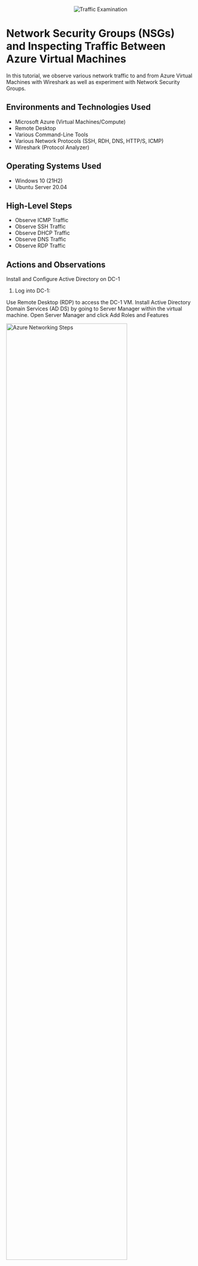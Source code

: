 <p align="center">
<img src="https://i.imgur.com/Ua7udoS.png" alt="Traffic Examination"/>
</p>

<h1>Network Security Groups (NSGs) and Inspecting Traffic Between Azure Virtual Machines</h1>
In this tutorial, we observe various network traffic to and from Azure Virtual Machines with Wireshark as well as experiment with Network Security Groups. <br />




<h2>Environments and Technologies Used</h2>

- Microsoft Azure (Virtual Machines/Compute)
- Remote Desktop
- Various Command-Line Tools
- Various Network Protocols (SSH, RDH, DNS, HTTP/S, ICMP)
- Wireshark (Protocol Analyzer)

<h2>Operating Systems Used </h2>

- Windows 10 (21H2)
- Ubuntu Server 20.04

<h2>High-Level Steps</h2>

- Observe ICMP Traffic
- Observe SSH Traffic
- Observe DHCP Traffic
- Observe DNS Traffic
- Observe RDP Traffic


<h2>Actions and Observations</h2>

Install and Configure Active Directory on DC-1

1) Log into DC-1:

Use Remote Desktop (RDP) to access the DC-1 VM. Install Active Directory Domain Services (AD DS) by going to Server Manager within the virtual machine. Open Server Manager and click Add Roles and Features

<p>
<img src="https://imgur.com/Dd5vn1i.png" height="80%" width="80%" alt="Azure Networking Steps"/>
</p>
<p>

2) Select Role-based or feature-based installation.
Choose Active Directory Domain Services, and proceed with the installation.
Promote DC-1 to a Domain Controller:

<p>
<img src="https://imgur.com/01cb1Ky.png" height="80%" width="80%" alt="Azure Networking Steps"/>
</p>
<p>

<p>
<img src="https://imgur.com/H78Ye1b.png" height="80%" width="80%" alt="Azure Networking Steps"/>
</p>
<p>
  
<p>
<img src="https://imgur.com/sCy8hJo.png" height="80%" width="80%" alt="Azure Networking Steps"/>
</p>
<p>

4) After installation, click the notification flag in Server Manager and select Promote this server to a domain controller.
Choose Add a new forest and enter the domain name (e.g., mydomain.com).
Set the Directory Services Restore Mode (DSRM) password, and complete the configuration wizard.
Restart DC-1:

<p>
<img src="https://imgur.com/zMnomgz.png" height="80%" width="80%" alt="Azure Networking Steps"/>
</p>
<p>

<p>
<img src="https://imgur.com/sBHU6AZ.png" height="80%" width="80%" alt="Azure Networking Steps"/>
</p>
<p>
  
<p>
<img src="https://imgur.com/aqf6uyJ.png" height="80%" width="80%" alt="Azure Networking Steps"/>
</p>
<p>

<p>
<img src="https://imgur.com/ddJ4wSM.png" height="80%" width="80%" alt="Azure Networking Steps"/>
</p>
<p>
  
5) Allow the server to restart automatically after the domain configuration.
Log Back into DC-1:

Use the following credentials to log in:
Username: mydomain.com\labuser
Password: Cyberlab123!

<p>
<img src="https://imgur.com/2c3UAUe.png" height="80%" width="80%" alt="Azure Networking Steps"/>
</p>
<p>

6) Create Organizational Units (OUs) in Active Directory

7) Access Active Directory Users and Computers (ADUC):

Log into DC-1 using mydomain.com\labuser.
Open Active Directory Users and Computers from the Start menu or by running dsa.msc in the Run dialog (Win + R).
Create the “_EMPLOYEES” Organizational Unit:
<p>
<img src="https://imgur.com/s9jveoN.png" height="80%" width="80%" alt="Azure Networking Steps"/>
</p>
<p>

<p>
<img src="https://imgur.com/XHT3vpR.png" height="80%" width="80%" alt="Azure Networking Steps"/>
</p>
<p>
  
8) Right-click on the domain name (e.g., mydomain.com) in the left-hand pane.
Select New > Organizational Unit.
Enter the name _EMPLOYEES and click OK.
Create the “_ADMINS” Organizational Unit:
<p>
<img src="https://imgur.com/qrp25vx.png" height="80%" width="80%" alt="Azure Networking Steps"/>
</p>
<p>
9) Right-click on the domain name again.
Select New > Organizational Unit.
Enter the name _ADMINS and click OK.
Verify Creation:
<p>
<img src="https://imgur.com/XhuzwCM.png" height="80%" width="80%" alt="Azure Networking Steps"/>
</p>
<p>
10) Ensure both OUs (_EMPLOYEES and _ADMINS) appear under the domain in the ADUC console.

11) Create a New Employee Account and Assign Domain Admins Group

Log into DC-1:

Use mydomain.com\labuser credentials to log into DC-1.
Create the Employee Account:

12) Open Active Directory Users and Computers (ADUC).
Navigate to the _EMPLOYEES Organizational Unit (OU).
Right-click on _EMPLOYEES and select New > User.
Enter the following details:
First Name: Jane
Last Name: Doe
Username: jane_admin
Click Next and enter the password: Cyberlab123!
Uncheck User must change password at next logon and check Password never expires if desired.
Click Next, then Finish.
Add jane_admin to the Domain Admins Security Group:

13) In ADUC, locate the Domain Admins security group.
Right-click on Domain Admins and select Properties.
Go to the Members tab and click Add.
Enter jane_admin and click Check Names.
Click OK to add jane_admin to the group.
Log Out and Log In as jane_admin:

14) Log out of DC-1, and close the connection.
Log back into DC-1 using the following credentials:
Username: mydomain.com\jane_admin
Password: Cyberlab123!
Use jane_admin as Your Admin Account:

From now on, use the jane_admin account for administrative tasks on DC-1.
